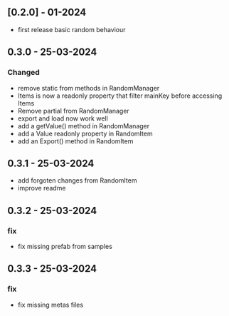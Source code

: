 ## [0.2.0] - 01-2024

- first release basic random behaviour

## 0.3.0 - 25-03-2024

### Changed

- remove static from methods in RandomManager
- Items is now a readonly property that filter mainKey before accessing Items
- Remove partial from RandomManager
- export and load now work well
- add a getValue() method in RandomManager
- add a Value readonly property in RandomItem
- add an Export() method in RandomItem

## 0.3.1 - 25-03-2024

- add forgoten changes from RandomItem
- improve readme

## 0.3.2 - 25-03-2024

### fix

- fix missing prefab from samples

## 0.3.3 - 25-03-2024

### fix

- fix missing metas files